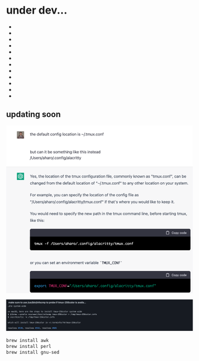 # under dev...
- 
- 
- 
- 
- 
- 
- 
- 
- 
- 
- 
- 
## updating soon


![](../../z/aharo24%202023-01-21%20at%207.48.41%20PM.png)


![](../../z/aharo24%202023-01-21%20at%208.04.01%20PM.png)


``` brew
brew install awk
brew install perl
brew install gnu-sed
```
















